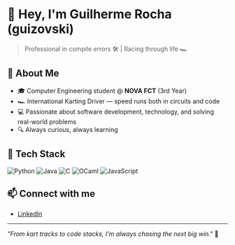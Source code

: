 # 👋 Hey, I'm Guilherme Rocha (guizovski)

> Professional in compile errors 🛠️ | Racing through life 🏎️

## 🚀 About Me
- 🎓 Computer Engineering student @ **NOVA FCT** (3rd Year)
- 🏎️ International Karting Driver — speed runs both in circuits and code
- 💻 Passionate about software development, technology, and solving real-world problems
- 🔍 Always curious, always learning

## 🧰 Tech Stack
![Python](https://img.shields.io/badge/-Python-3776AB?style=for-the-badge&logo=python&logoColor=white)
![Java](https://img.shields.io/badge/-Java-007396?style=for-the-badge&logo=java&logoColor=white)
![C](https://img.shields.io/badge/-C-A8B9CC?style=for-the-badge&logo=c&logoColor=black)
![OCaml](https://img.shields.io/badge/-OCaml-EC6813?style=for-the-badge&logo=ocaml&logoColor=white)
![JavaScript](https://img.shields.io/badge/-JavaScript-F7DF1E?style=for-the-badge&logo=javascript&logoColor=black)



## 📫 Connect with me
- [LinkedIn](https://www.linkedin.com/in/rochamg/)

---
_"From kart tracks to code stacks, I’m always chasing the next big win."_ 🏁
